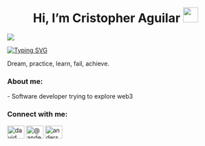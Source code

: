  <h1 align="Center"><b> Hi, I’m Cristopher Aguilar</b> 
  <img src="https://media.giphy.com/media/hvRJCLFzcasrR4ia7z/giphy.gif" width="35">
 </h1>    







<img align="Center" src="https://media2.giphy.com/media/v1.Y2lkPTc5MGI3NjExeHgzYXN3cjFkbDNzcXJuM2plamd2eHVyNTBqcGM2NzVveWRsd3lleiZlcD12MV9pbnRlcm5hbF9naWZfYnlfaWQmY3Q9Zw/YnQWBOGVavTFK/giphy.webp">

[![Typing SVG](https://readme-typing-svg.herokuapp.com?font=Montserrat&pause=1000&color=98F736&random=false&width=435&lines=%C2%BFWhy+not+you%3F)](https://git.io/typing-svg)

<p>Dream, practice, learn, fail, achieve.</p>


<!--Breve descripcion-->
<h3 align="left">About me:</h3>
-  Software developer trying to explore web3
<!--Contacto-->
<h3 align="left">Connect with me:</h3>
<p align="left">
<a href="www.linkedin.com/in/
cristopher-aguilar-pérez
" target="blank"><img align="center" src="https://raw.githubusercontent.com/rahuldkjain/github-profile-readme-generator/master/src/images/icons/Social/linked-in-alt.svg" alt="david mendoza ramos" height="30" width="40" /></a>
<a href="https://x.com/AguilarJank" target="blank"><img align="center" src="https://raw.githubusercontent.com/rahuldkjain/github-profile-readme-generator/master/src/images/icons/Social/twitter.svg" alt="@andermendoza" height="30" width="40" /></a>
<a href="https://www.instagram.com/cristoppher__/" target="blank"><img align="center" src="https://raw.githubusercontent.com/rahuldkjain/github-profile-readme-generator/master/src/images/icons/Social/instagram.svg" alt="anderson_mend53" height="30" width="40" /></a>
</p>
